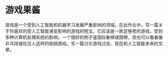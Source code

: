 # 游戏果酱



游戏是一个受到人工智能和机器学习发展严重影响的领域。在此作业中，写一篇关于你喜欢的受人工智能演变影响的游戏的短文。它应该是一款足够老的游戏，受到多种计算机处理系统的影响。一个很好的例子是国际象棋或围棋，但也可以看看像乒乓球或吃豆人这样的视频游戏。写一篇讨论游戏过去、现在和人工智能未来的文章。
